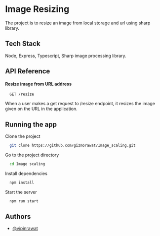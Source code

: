 
# Image Resizing

The project is to resize an image from local storage and url using sharp library.

## Tech Stack

Node, Express, Typescript, Sharp image processing library.


## API Reference

#### Resize image from URL address

```http
  GET /resize
```
When a user makes a get request to /resize endpoint, it resizes the
image given on the URL in the application. 



## Running the app

Clone the project

```bash
  git clone https://github.com/gizmorawat/Image_scaling.git
```

Go to the project directory

```bash
  cd Image scaling
```

Install dependencies

```bash
  npm install
```

Start the server

```bash
  npm run start
```


## Authors

- [@vipinrawat](https://github.com/gizmorawat)


